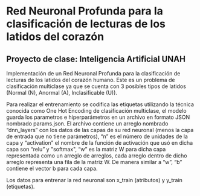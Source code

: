 # Red Neuronal Profunda para la clasificación de lecturas de los latidos del corazón
## Proyecto de clase: Inteligencia Artificial UNAH
Implementación de un Red Neuronal Profunda para la clasificación de lecturas de los latidos del corazón humano. Este es un problema de clasificación multiclase ya que se cuenta con 3 posibles tipos de latidos (Normal (N), Anormal (A), Inclasificable (U)).


Para realizar el entrenamiento se codifica las etiquetas utilizando la técnica conocida como One Hot Encoding de clasificación multiclase, el modelo guarda los parametros e hiperparámetros en un archivo en formato JSON nombrado params.json.
El archivo contiene un arreglo nombrado “dnn_layers” con los datos de las capas de su red neuronal (menos la capa de entrada que no tiene parámetros), “n” es el número de unidades de la capa y “activation” el nombre de la función de activación que usó en dicha capa son “relu” y "softmax", “w” es la matriz W para dicha capa representada como un arreglo de arreglos, cada arreglo dentro de dicho arreglo representa una fila de la matriz W. De manera similar a “w”, “b” contiene el vector b para cada capa.

Los datos para entrenar la red neuronal son x_train (atributos) y y_train (etiquetas).
